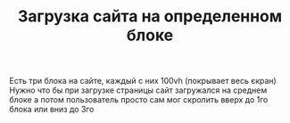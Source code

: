 ﻿---
title: "Загрузка сайта на определенном блоке"
se.owner.user_id: 416946
se.owner.display_name: "Niko Coder"
se.owner.link: "https://ru.meta.stackoverflow.com/users/416946/niko-coder"
se.link: "https://ru.meta.stackoverflow.com/questions/12456/%d0%97%d0%b0%d0%b3%d1%80%d1%83%d0%b7%d0%ba%d0%b0-%d1%81%d0%b0%d0%b9%d1%82%d0%b0-%d0%bd%d0%b0-%d0%be%d0%bf%d1%80%d0%b5%d0%b4%d0%b5%d0%bb%d0%b5%d0%bd%d0%bd%d0%be%d0%bc-%d0%b1%d0%bb%d0%be%d0%ba%d0%b5"
se.question_id: 12456
se.post_type: question
---
<p>Есть три блока на сайте, каждый с них 100vh (покрывает весь єкран)
Нужно что бы при загрузке страницы сайт загружался на среднем блоке а потом пользователь просто сам мог скролить вверх до 1го блока или вниз до 3го</p>
